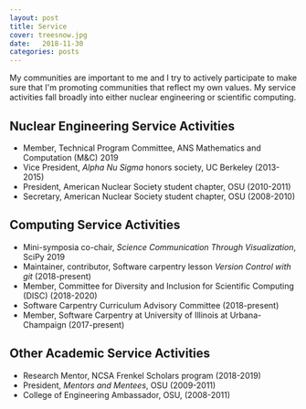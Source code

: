 ```yaml
---
layout: post
title: Service 
cover: treesnow.jpg
date:   2018-11-30
categories: posts
---
```


My communities are important to me and I try to actively participate to make
sure that I'm promoting communities that reflect my own values. My service
activities fall broadly into either nuclear engineering or scientific
computing.  

## Nuclear Engineering Service Activities

* Member, Technical Program Committee, ANS Mathematics and Computation (M&C)
  2019
* Vice President, *Alpha Nu Sigma* honors society, UC Berkeley (2013-2015)
* President, American Nuclear Society student chapter, OSU (2010-2011)
* Secretary, American Nuclear Society student chapter, OSU (2008-2010)

## Computing Service Activities

* Mini-symposia co-chair, *Science Communication Through Visualization*, SciPy
  2019
* Maintainer, contributor, Software carpentry lesson *Version Control with git*
  (2018-present)
* Member, Committee for Diversity and Inclusion for Scientific Computing (DISC)
  (2018-2020)
* Software Carpentry Curriculum Advisory Committee (2018-present)
* Member, Software Carpentry at University of Illinois at Urbana-Champaign
  (2017-present)

## Other Academic Service Activities

* Research Mentor, NCSA Frenkel Scholars program (2018-2019)
* President, *Mentors and Mentees*, OSU (2009-2011)
* College of Engineering Ambassador, OSU, (2008-2011)


